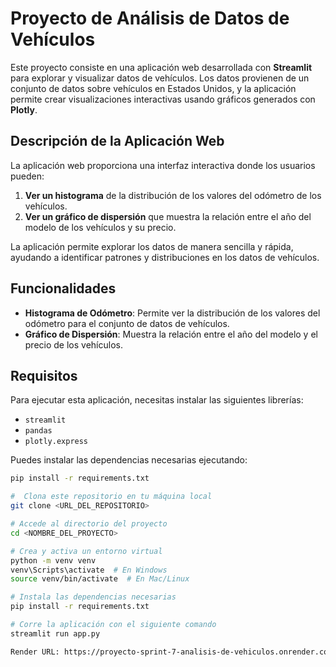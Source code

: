 # Proyecto de Análisis de Datos de Vehículos

Este proyecto consiste en una aplicación web desarrollada con **Streamlit** para explorar y visualizar datos de vehículos. Los datos provienen de un conjunto de datos sobre vehículos en Estados Unidos, y la aplicación permite crear visualizaciones interactivas usando gráficos generados con **Plotly**.

## Descripción de la Aplicación Web

La aplicación web proporciona una interfaz interactiva donde los usuarios pueden:

1. **Ver un histograma** de la distribución de los valores del odómetro de los vehículos.
2. **Ver un gráfico de dispersión** que muestra la relación entre el año del modelo de los vehículos y su precio.

La aplicación permite explorar los datos de manera sencilla y rápida, ayudando a identificar patrones y distribuciones en los datos de vehículos.

## Funcionalidades

- **Histograma de Odómetro**: Permite ver la distribución de los valores del odómetro para el conjunto de datos de vehículos.
- **Gráfico de Dispersión**: Muestra la relación entre el año del modelo y el precio de los vehículos.

## Requisitos

Para ejecutar esta aplicación, necesitas instalar las siguientes librerías:

- `streamlit`
- `pandas`
- `plotly.express`

Puedes instalar las dependencias necesarias ejecutando:

```bash
pip install -r requirements.txt

#  Clona este repositorio en tu máquina local
git clone <URL_DEL_REPOSITORIO>

# Accede al directorio del proyecto
cd <NOMBRE_DEL_PROYECTO>

# Crea y activa un entorno virtual
python -m venv venv
venv\Scripts\activate  # En Windows
source venv/bin/activate  # En Mac/Linux

# Instala las dependencias necesarias
pip install -r requirements.txt

# Corre la aplicación con el siguiente comando
streamlit run app.py

Render URL: https://proyecto-sprint-7-analisis-de-vehiculos.onrender.com
